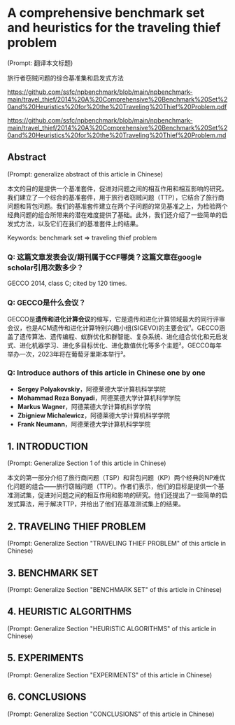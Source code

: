 # A comprehensive benchmark set and heuristics for the traveling thief problem

(Prompt: 翻译本文标题)

旅行者窃贼问题的综合基准集和启发式方法

https://github.com/ssfc/npbenchmark/blob/main/npbenchmark-main/travel_thief/2014%20A%20Comprehensive%20Benchmark%20Set%20and%20Heuristics%20for%20the%20Traveling%20Thief%20Problem.pdf

https://github.com/ssfc/npbenchmark/blob/main/npbenchmark-main/travel_thief/2014%20A%20Comprehensive%20Benchmark%20Set%20and%20Heuristics%20for%20the%20Traveling%20Thief%20Problem.md

## Abstract

(Prompt: generalize abstract of this article in Chinese)

本文的目的是提供一个基准套件，促进对问题之间的相互作用和相互影响的研究。我们建立了一个综合的基准套件，用于旅行者窃贼问题（TTP），它结合了旅行商问题和背包问题。我们的基准套件建立在两个子问题的常见基准之上，为检验两个经典问题的组合所带来的潜在难度提供了基础。此外，我们还介绍了一些简单的启发式方法，以及它们在我们的基准套件上的结果。

Keywords: benchmark set => traveling thief problem

### Q: 这篇文章发表会议/期刊属于CCF哪类？这篇文章在google scholar引用次数多少？

GECCO 2014, class C; cited by 120 times. 

### Q: GECCO是什么会议？

GECCO是**遗传和进化计算会议**的缩写，它是遗传和进化计算领域最大的同行评审会议，也是ACM遗传和进化计算特别兴趣小组(SIGEVO)的主要会议¹。GECCO涵盖了遗传算法、遗传编程、蚁群优化和群智能、复杂系统、进化组合优化和元启发式、进化机器学习、进化多目标优化、进化数值优化等多个主题²。GECCO每年举办一次，2023年将在葡萄牙里斯本举行³。

### Q: Introduce authors of this article in Chinese one by one

- **Sergey Polyakovskiy**，阿德莱德大学计算机科学学院
- **Mohammad Reza Bonyadi**，阿德莱德大学计算机科学学院
- **Markus Wagner**，阿德莱德大学计算机科学学院
- **Zbigniew Michalewicz**，阿德莱德大学计算机科学学院
- **Frank Neumann**，阿德莱德大学计算机科学学院

## 1. INTRODUCTION

(Prompt: Generalize Section 1 of this article in Chinese)

本文的第一部分介绍了旅行商问题（TSP）和背包问题（KP）两个经典的NP难优化问题的组合——旅行窃贼问题（TTP）。作者们表示，他们的目标是提供一个基准测试集，促进对问题之间的相互作用和影响的研究。他们还提出了一些简单的启发式算法，用于解决TTP，并给出了他们在基准测试集上的结果。

## 2. TRAVELING THIEF PROBLEM

(Prompt: Generalize Section "TRAVELING THIEF PROBLEM" of this article in Chinese)

## 3. BENCHMARK SET

(Prompt: Generalize Section "BENCHMARK SET" of this article in Chinese)

## 4. HEURISTIC ALGORITHMS

(Prompt: Generalize Section "HEURISTIC ALGORITHMS" of this article in Chinese)

## 5. EXPERIMENTS

(Prompt: Generalize Section "EXPERIMENTS" of this article in Chinese)

## 6. CONCLUSIONS

(Prompt: Generalize Section "CONCLUSIONS" of this article in Chinese)